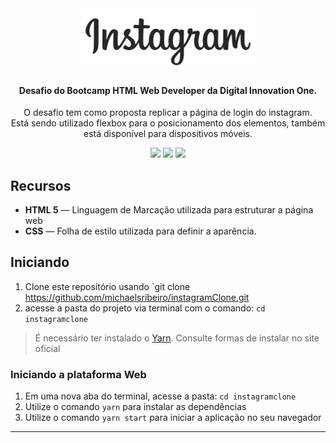 <div align="center">
  <img src="./instagramclone/images/logo.png" height="100px" alt="Instagram Clone"/>
</div>

<div align="center">

  #### Desafio do Bootcamp HTML Web Developer da Digital Innovation One.
  O desafio tem como proposta replicar a página de login do instagram.</br>
  Está sendo utilizado flexbox para o posicionamento dos elementos, 
  também está disponível para dispositivos móveis.
  
  ![](https://img.shields.io/badge/autor-Michael%20Ribeiro-brightgreen)
  ![](https://img.shields.io/badge/Front--End-HTML5-brightgreen)
  ![](https://img.shields.io/badge/Front--End-CSS-brightgreen)
</div> 

## Recursos

- **HTML 5** — Linguagem de Marcação utilizada para estruturar a página web
- **CSS** — Folha de estilo utilizada para definir a aparência.

## Iniciando

1. Clone este  reposítório usando `git clone https://github.com/michaelsribeiro/instagramClone.git
2. acesse a pasta do projeto via terminal com o comando: `cd instagramclone`<br />

>É necessário ter instalado o [Yarn](https://yarnpkg.com/). Consulte formas de instalar no site oficial

### Iniciando a plataforma Web

1. Em uma nova aba do terminal, acesse a pasta: `cd instagramclone`
2. Utilize o comando  `yarn` para instalar as dependẽncias<br />
3. Utilize o comando `yarn start` para iniciar a aplicação no seu navegador

***
